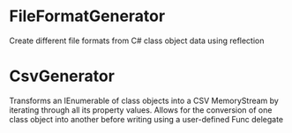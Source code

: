 # FileFormatGenerator
Create different file formats from C# class object data using reflection

# CsvGenerator
Transforms an IEnumerable of class objects into a CSV MemoryStream by iterating 
through all its property values. Allows for the conversion of one class object 
into another before writing using a user-defined Func delegate
